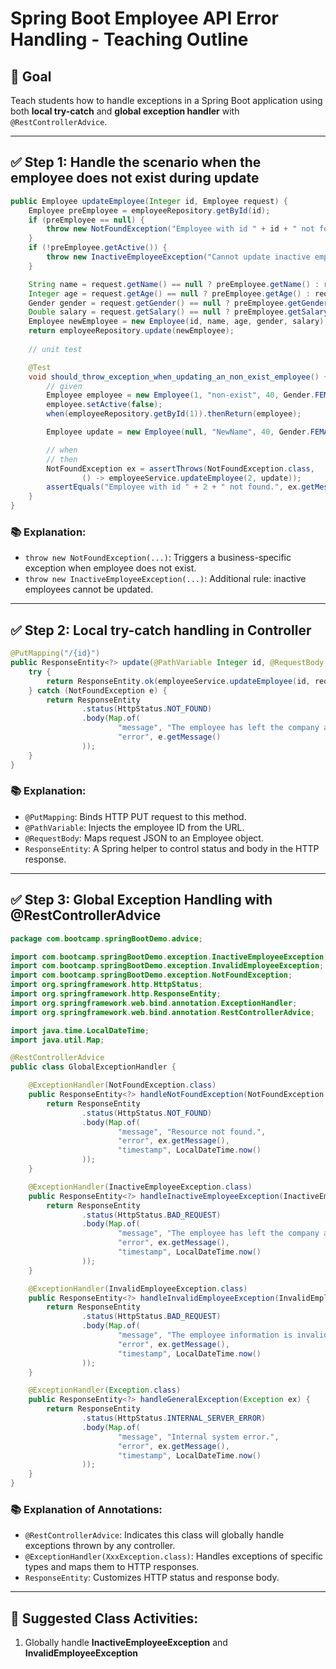 # Spring Boot Employee API Error Handling - Teaching Outline

## 🎯 Goal

Teach students how to handle exceptions in a Spring Boot application using both **local try-catch** and **global exception handler** with `@RestControllerAdvice`.

---

## ✅ Step 1: Handle the scenario when the employee does not exist during update

```java
public Employee updateEmployee(Integer id, Employee request) {
    Employee preEmployee = employeeRepository.getById(id);
    if (preEmployee == null) {
        throw new NotFoundException("Employee with id " + id + " not found.");
    }
    if (!preEmployee.getActive()) {
        throw new InactiveEmployeeException("Cannot update inactive employee.");
    }

    String name = request.getName() == null ? preEmployee.getName() : request.getName();
    Integer age = request.getAge() == null ? preEmployee.getAge() : request.getAge();
    Gender gender = request.getGender() == null ? preEmployee.getGender() : request.getGender();
    Double salary = request.getSalary() == null ? preEmployee.getSalary() : request.getSalary();
    Employee newEmployee = new Employee(id, name, age, gender, salary);
    return employeeRepository.update(newEmployee);
    
    // unit test

    @Test
    void should_throw_exception_when_updating_an_non_exist_employee() {
        // given
        Employee employee = new Employee(1, "non-exist", 40, Gender.FEMALE, 26000.0);
        employee.setActive(false);
        when(employeeRepository.getById(1)).thenReturn(employee);

        Employee update = new Employee(null, "NewName", 40, Gender.FEMALE, 26000.0);

        // when
        // then
        NotFoundException ex = assertThrows(NotFoundException.class,
                () -> employeeService.updateEmployee(2, update));
        assertEquals("Employee with id " + 2 + " not found.", ex.getMessage());
    }
}
```

### 📚 Explanation:

* `throw new NotFoundException(...)`: Triggers a business-specific exception when employee does not exist.
* `throw new InactiveEmployeeException(...)`: Additional rule: inactive employees cannot be updated.

---

## ✅ Step 2: Local try-catch handling in Controller

```java
@PutMapping("/{id}")
public ResponseEntity<?> update(@PathVariable Integer id, @RequestBody Employee request) {
    try {
        return ResponseEntity.ok(employeeService.updateEmployee(id, request));
    } catch (NotFoundException e) {
        return ResponseEntity
                .status(HttpStatus.NOT_FOUND)
                .body(Map.of(
                        "message", "The employee has left the company and cannot be modified.",
                        "error", e.getMessage()
                ));
    }
}
```

### 📚 Explanation:

* `@PutMapping`: Binds HTTP PUT request to this method.
* `@PathVariable`: Injects the employee ID from the URL.
* `@RequestBody`: Maps request JSON to an Employee object.
* `ResponseEntity`: A Spring helper to control status and body in the HTTP response.

---

## ✅ Step 3: Global Exception Handling with @RestControllerAdvice

```java
package com.bootcamp.springBootDemo.advice;

import com.bootcamp.springBootDemo.exception.InactiveEmployeeException;
import com.bootcamp.springBootDemo.exception.InvalidEmployeeException;
import com.bootcamp.springBootDemo.exception.NotFoundException;
import org.springframework.http.HttpStatus;
import org.springframework.http.ResponseEntity;
import org.springframework.web.bind.annotation.ExceptionHandler;
import org.springframework.web.bind.annotation.RestControllerAdvice;

import java.time.LocalDateTime;
import java.util.Map;

@RestControllerAdvice
public class GlobalExceptionHandler {

    @ExceptionHandler(NotFoundException.class)
    public ResponseEntity<?> handleNotFoundException(NotFoundException ex) {
        return ResponseEntity
                .status(HttpStatus.NOT_FOUND)
                .body(Map.of(
                        "message", "Resource not found.",
                        "error", ex.getMessage(),
                        "timestamp", LocalDateTime.now()
                ));
    }

    @ExceptionHandler(InactiveEmployeeException.class)
    public ResponseEntity<?> handleInactiveEmployeeException(InactiveEmployeeException ex) {
        return ResponseEntity
                .status(HttpStatus.BAD_REQUEST)
                .body(Map.of(
                        "message", "The employee has left the company and cannot be modified.",
                        "error", ex.getMessage(),
                        "timestamp", LocalDateTime.now()
                ));
    }

    @ExceptionHandler(InvalidEmployeeException.class)
    public ResponseEntity<?> handleInvalidEmployeeException(InvalidEmployeeException ex) {
        return ResponseEntity
                .status(HttpStatus.BAD_REQUEST)
                .body(Map.of(
                        "message", "The employee information is invalid.",
                        "error", ex.getMessage(),
                        "timestamp", LocalDateTime.now()
                ));
    }

    @ExceptionHandler(Exception.class)
    public ResponseEntity<?> handleGeneralException(Exception ex) {
        return ResponseEntity
                .status(HttpStatus.INTERNAL_SERVER_ERROR)
                .body(Map.of(
                        "message", "Internal system error.",
                        "error", ex.getMessage(),
                        "timestamp", LocalDateTime.now()
                ));
    }
}
```

### 📚 Explanation of Annotations:

* `@RestControllerAdvice`: Indicates this class will globally handle exceptions thrown by any controller.
* `@ExceptionHandler(XxxException.class)`: Handles exceptions of specific types and maps them to HTTP responses.
* `ResponseEntity`: Customizes HTTP status and response body.

---

## 🧠 Suggested Class Activities:

1. Globally handle **InactiveEmployeeException** and **InvalidEmployeeException**
